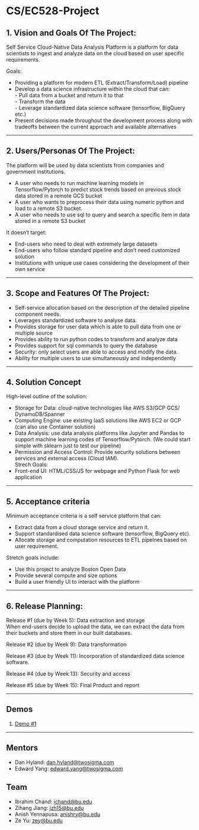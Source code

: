 # CS/EC528-Project

## 1. Vision and Goals Of The Project:

Self Service Cloud-Native Data Analysis Platform is a platform for data scientists to ingest and analyze data on the cloud based on user specific requirements.

Goals:
- Providing a platform for modern ETL (Extract/Transform/Load) pipeline  
- Develop a data science infrastructure within the cloud that can:  
                - Pull data from a bucket and return it to that   
                - Transform the data  
                - Leverage standardized data science software (tensorflow, BigQuery etc.)  
- Present decisions made throughout the development process along with tradeoffs between the current approach and available alternatives  

** **

## 2. Users/Personas Of The Project:
The platform will be used by data scientists from companies and government institutions.
- A user who needs to run machine learning models in Tensorflow/Pytorch to predict stock trends based on previous stock data stored in a remote GCS bucket  
- A user who wants to preprocess their data using numeric python and load to a remote S3 bucket.
- A user who needs to use sql to query and search a specific item in data stored in a remote S3 bucket  


It doesn’t target:
- End-users who need to deal with extremely large datasets
- End-users who follow standard pipeline and don’t need customized solution
- Institutions with unique use cases considering the development of their own service

** **

## 3.   Scope and Features Of The Project:

- Self-service allocation based on the description of the detailed pipeline component needs.
- Leverages standardized software to analyse data.
- Provides storage for user data which is able to pull data from one or multiple source
- Provides ability to run python codes to transform and analyze data
- Provides support for sql commands to query the database
- Security: only select users are able to access and modify the data.
- Ability for multiple users to use simultaneously and independently

** **

## 4. Solution Concept
High-level outline of the solution:
- Storage for Data: cloud-native technologies like AWS S3/GCP GCS/ DynamoDB/Spanner
- Computing Engine: use existing IaaS solutions like AWS EC2 or GCP (can also use Container solution) 
- Data Analysis: use data analysis platforms like Jupyter and Pandas to support machine learning codes of Tensorflow/Pytorch. (We could start simple with sklearn just to test our pipeline)
- Permission and Access Control: Provide security solutions between services and external access (Cloud IAM).  
Strech Goals:
- Front-end UI: HTML/CSS/JS for webpage and  Python Flask for web application

** **

## 5. Acceptance criteria
Minimum acceptance criteria is a self service platform that can:  
- Extract data from a cloud storage service and return it.
- Support standardised data science software (tensorflow, BigQuery etc).
- Allocate storage and computation resources to ETL pipelnes based on user requirement.


Stretch goals include:
- Use this project to analyze Boston Open Data
- Provide several compute and size options
- Build a user friendly UI to interact with the platform

** **

## 6.  Release Planning:
Release #1 (due by Week 5):
Data extraction and storage  
When end-users decide to upload the data, we can extract the data from their buckets and store them in our built databases.

Release #2 (due by Week 9):
Data transformation

Release #3 (due by Week 11):
Incorporation of standardized data science software.

Release #4 (due by Week 13):
Security and access

Release #5 (due by Week 15):
Final Product and report

** **

## Demos
1. [Demo #1](https://drive.google.com/file/d/1FgMqyUCm2EyUkl9hNm3q3urPOcZtdsnm/view?usp=sharing)

** **

## Mentors
- Dan Hyland: dan.hyland@twosigma.com
- Edward Yang: edward.yang@twosigma.com

## Team
- Ibrahim Chand: ichand@bu.edu
- Zihang Jiang: jzh15@bu.edu
- Anish Yennapusa: anishry@bu.edu
- Ze Yu: zey@bu.edu
